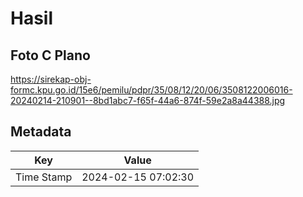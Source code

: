 # Hasil

## Foto C Plano

https://sirekap-obj-formc.kpu.go.id/15e6/pemilu/pdpr/35/08/12/20/06/3508122006016-20240214-210901--8bd1abc7-f65f-44a6-874f-59e2a8a44388.jpg


## Metadata

| Key        | Value               |
| ---------- | ------------------- |
| Time Stamp | 2024-02-15 07:02:30 |



